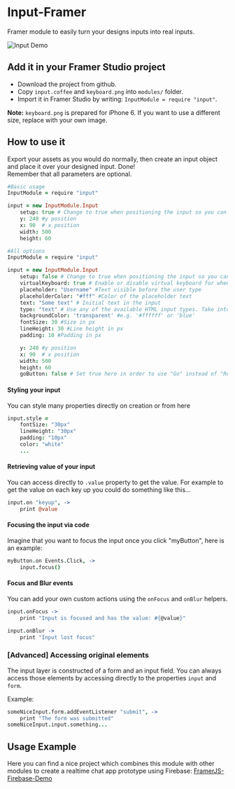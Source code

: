 # Input-Framer

Framer module to easily turn your designs inputs into real inputs.

![Input Demo](img/input.gif)

## Add it in your Framer Studio project

- Download the project from github.
- Copy `input.coffee` and `keyboard.png` into `modules/` folder.
- Import it in Framer Studio by writing: `InputModule = require "input"`.

**Note:** `keyboard.png` is prepared for iPhone 6. If you want to use a different size, replace with your own image.

## How to use it

Export your assets as you would do normally, then create an input object and place it over your designed input. Done!  
Remember that all parameters are optional.


```coffeescript
#Basic usage
InputModule = require "input"

input = new InputModule.Input
	setup: true # Change to true when positioning the input so you can see it
	y: 240 #y position
	x: 90  # x position
	width: 500
	height: 60
```

```coffeescript
#All options
InputModule = require "input"

input = new InputModule.Input
	setup: false # Change to true when positioning the input so you can see it
	virtualKeyboard: true # Enable or disable virtual keyboard for when viewing on computer
	placeholder: "Username" #Text visible before the user type
	placeholderColor: "#fff" #Color of the placeholder text
	text: "Some text" # Initial text in the input
	type: "text" # Use any of the available HTML input types. Take into account that on the computer the same keyboard image will appear regarding the type used.
	backgroundColor: 'transparent' #e.g. '#ffffff' or 'blue'
	fontSize: 30 #Size in px
	lineHeight: 30 #Line height in px
	padding: 10 #Padding in px

	y: 240 #y position
	x: 90  # x position
	width: 500
	height: 60
	goButton: false # Set true here in order to use "Go" instead of "Return" as button (only works on real devices)
```
		
		
#### Styling your input
You can style many properties directly on creation or from here

```coffeescript
input.style = 
	fontSize: "30px"
	lineHeight: "30px"
	padding: "10px"
	color: "white"
	...
```

#### Retrieving value of your input

You can access directly to `.value` property to get the value. For example to get the value on each key up you could do something like this...

```coffeescript
input.on "keyup", ->
	print @value
```

#### Focusing the input via code

Imagine that you want to focus the input once you click "myButton", here is an example:

```coffeescript
myButton.on Events.Click, ->
	input.focus()
```

#### Focus and Blur events

You can add your own custom actions using the `onFocus` and `onBlur` helpers.

```coffeescript
input.onFocus ->
	print "Input is focused and has the value: #{@value}"

input.onBlur ->
	print "Input lost focus"
```

### [Advanced] Accessing original elements

The input layer is constructed of a form and an input field. You can always access those elements by accessing directly to the properties `input` and `form`.

Example:

```coffeescript
someNiceInput.form.addEventListener "submit", ->
	print "The form was submitted"
someNiceInput.input.something...
```

## Usage Example

Here you can find a nice project which combines this module with other modules to create a realtime chat app prototype using Firebase: [FramerJS-Firebase-Demo](https://github.com/charleswong28/FramerJS-Firebase-Demo/)
